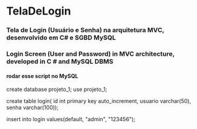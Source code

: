 # TelaDeLogin
### Tela de Login (Usuário e Senha) na arquitetura MVC, desenvolvido em C# e SGBD MySQL
### Login Screen (User and Password) in MVC architecture, developed in C # and MySQL DBMS
#### rodar esse script no MySQL

create database projeto_1;
use projeto_1;
 
create table login(
id int primary key auto_increment,
usuario varchar(50),
senha varchar(100));
 
insert into login values(default, "admin", "123456");

